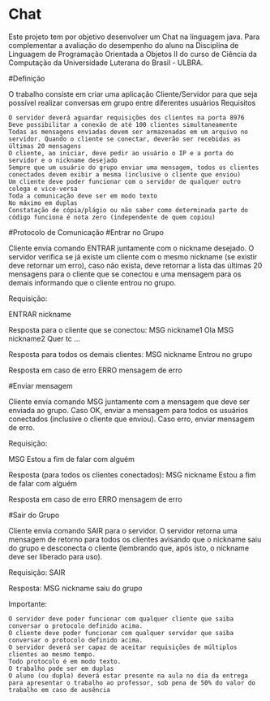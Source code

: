 # Chat

Este projeto tem por objetivo desenvolver um Chat na linguagem java.
Para complementar a avaliação do desempenho do aluno na Disciplina de Linguagem de Programação Orientada a Objetos II do curso de Ciência da Computação da Universidade Luterana do Brasil - ULBRA.

#Definição

O trabalho consiste em criar uma aplicação Cliente/Servidor para que seja possível realizar conversas em grupo entre diferentes usuários
Requisitos

    O servidor deverá aguardar requisições dos clientes na porta 8976
    Deve possibilitar a conexão de até 100 clientes simultaneamente
    Todas as mensagens enviadas devem ser armazenadas em um arquivo no servidor. Quando o cliente se conectar, deverão ser recebidas as últimas 20 mensagens
    O cliente, ao iniciar, deve pedir ao usuário o IP e a porta do servidor e o nickname desejado
    Sempre que um usuário do grupo enviar uma mensagem, todos os clientes conectados devem exibir a mesma (inclusive o cliente que enviou)
    Um cliente deve poder funcionar com o servidor de qualquer outro colega e vice-versa
    Toda a comunicação deve ser em modo texto
    No máximo em duplas
    Constatação de cópia/plágio ou não saber como determinada parte do código funciona é nota zero (independente de quem copiou)

#Protocolo de Comunicação
#Entrar no Grupo 

Cliente envia comando ENTRAR juntamente com o nickname desejado. O servidor verifica se já existe um cliente com o mesmo nickname (se existir deve retornar um erro), caso não exista, deve retornar a lista das últimas 20 mensagens para o cliente que se conectou e uma mensagem para os demais informando que o cliente entrou no grupo.

Requisição:

ENTRAR nickname

Resposta para o cliente que se conectou:
MSG nickname1 Ola
MSG nickname2 Quer tc
...

Resposta para todos os demais clientes:
MSG nickname Entrou no grupo

Resposta em caso de erro
ERRO mensagem de erro

#Enviar mensagem

Cliente envia comando MSG juntamente com a mensagem que deve ser enviada ao grupo. Caso OK, enviar a mensagem para todos os usuários conectados (inclusive o cliente que enviou). Caso erro, enviar mensagem de erro.

Requisição:

MSG Estou a fim de falar com alguém

Resposta (para todos os clientes conectados):
MSG nickname Estou a fim de falar com alguém

Resposta em caso de erro
ERRO mensagem de erro

#Sair do Grupo

Cliente envia comando SAIR para o servidor. O servidor retorna uma mensagem de retorno para todos os clientes avisando que o nickname saiu do grupo e desconecta o cliente (lembrando que, após isto, o nickname deve ser liberado para uso).

Requisição:
SAIR

Resposta:
MSG nickname saiu do grupo

Importante:

    O servidor deve poder funcionar com qualquer cliente que saiba conversar o protocolo definido acima.
    O cliente deve poder funcionar com qualquer servidor que saiba conversar o protocolo definido acima.
    O servidor deverá ser capaz de aceitar requisições de múltiplos clientes ao mesmo tempo.
    Todo protocolo é em modo texto.
    O trabalho pode ser em duplas
    O aluno (ou dupla) deverá estar presente na aula no dia da entrega para apresentar o trabalho ao professor, sob pena de 50% do valor do trabalho em caso de ausência

